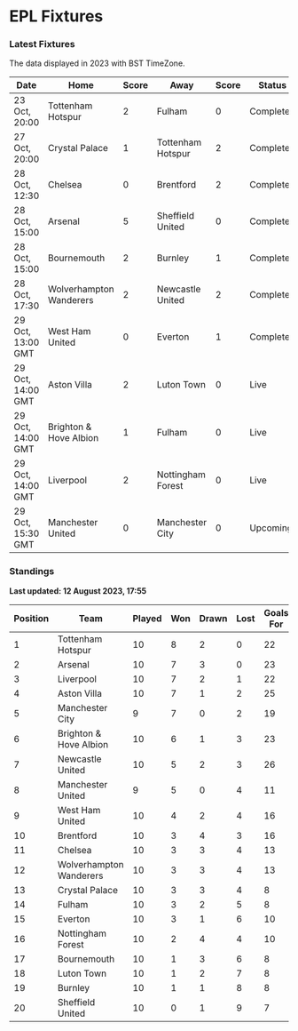 # EPL Fixtures

### Latest Fixtures

The data displayed in 2023 with BST TimeZone.

<!-- START_TABLE -->
| Date | Home | Score | Away | Score | Status |
|-------------|--------|--------------|--------|--------------|--------|
| 23 Oct, 20:00 | Tottenham Hotspur | 2 | Fulham | 0 | Completed |
| 27 Oct, 20:00 | Crystal Palace | 1 | Tottenham Hotspur | 2 | Completed |
| 28 Oct, 12:30 | Chelsea | 0 | Brentford | 2 | Completed |
| 28 Oct, 15:00 | Arsenal | 5 | Sheffield United | 0 | Completed |
| 28 Oct, 15:00 | Bournemouth | 2 | Burnley | 1 | Completed |
| 28 Oct, 17:30 | Wolverhampton Wanderers | 2 | Newcastle United | 2 | Completed |
| 29 Oct, 13:00 GMT | West Ham United | 0 | Everton | 1 | Completed |
| 29 Oct, 14:00 GMT | Aston Villa | 2 | Luton Town | 0 | Live |
| 29 Oct, 14:00 GMT | Brighton & Hove Albion | 1 | Fulham | 0 | Live |
| 29 Oct, 14:00 GMT | Liverpool | 2 | Nottingham Forest | 0 | Live |
| 29 Oct, 15:30 GMT | Manchester United | 0 | Manchester City | 0 | Upcoming |
<!-- END_TABLE -->

### Standings

**Last updated: 12 August 2023, 17:55**

<!-- START_STANDINGS -->
| Position | Team | Played | Won | Drawn | Lost | Goals For | Goals Against | Goal Difference | Points |
|----------|------|--------|-----|-------|------|-----------|---------------|-----------------|--------|
| 1 | Tottenham Hotspur | 10 | 8 | 2 | 0 | 22 | 9 | 13 | 26 |
| 2 | Arsenal | 10 | 7 | 3 | 0 | 23 | 8 | 15 | 24 |
| 3 | Liverpool | 10 | 7 | 2 | 1 | 22 | 9 | 13 | 23 |
| 4 | Aston Villa | 10 | 7 | 1 | 2 | 25 | 13 | 12 | 22 |
| 5 | Manchester City | 9 | 7 | 0 | 2 | 19 | 7 | 12 | 21 |
| 6 | Brighton & Hove Albion | 10 | 6 | 1 | 3 | 23 | 18 | 5 | 19 |
| 7 | Newcastle United | 10 | 5 | 2 | 3 | 26 | 11 | 15 | 17 |
| 8 | Manchester United | 9 | 5 | 0 | 4 | 11 | 13 | -2 | 15 |
| 9 | West Ham United | 10 | 4 | 2 | 4 | 16 | 17 | -1 | 14 |
| 10 | Brentford | 10 | 3 | 4 | 3 | 16 | 12 | 4 | 13 |
| 11 | Chelsea | 10 | 3 | 3 | 4 | 13 | 11 | 2 | 12 |
| 12 | Wolverhampton Wanderers | 10 | 3 | 3 | 4 | 13 | 17 | -4 | 12 |
| 13 | Crystal Palace | 10 | 3 | 3 | 4 | 8 | 13 | -5 | 12 |
| 14 | Fulham | 10 | 3 | 2 | 5 | 8 | 16 | -8 | 11 |
| 15 | Everton | 10 | 3 | 1 | 6 | 10 | 14 | -4 | 10 |
| 16 | Nottingham Forest | 10 | 2 | 4 | 4 | 10 | 14 | -4 | 10 |
| 17 | Bournemouth | 10 | 1 | 3 | 6 | 8 | 21 | -13 | 6 |
| 18 | Luton Town | 10 | 1 | 2 | 7 | 8 | 19 | -11 | 5 |
| 19 | Burnley | 10 | 1 | 1 | 8 | 8 | 25 | -17 | 4 |
| 20 | Sheffield United | 10 | 0 | 1 | 9 | 7 | 29 | -22 | 1 |
<!-- END_STANDINGS -->
